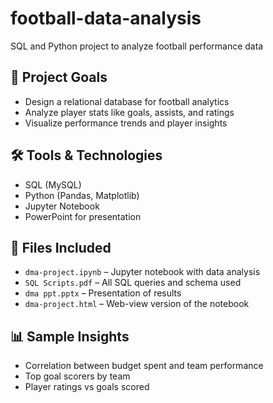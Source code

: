# football-data-analysis
SQL and Python project to analyze football performance data

## 📌 Project Goals
- Design a relational database for football analytics
- Analyze player stats like goals, assists, and ratings
- Visualize performance trends and player insights

## 🛠 Tools & Technologies
- SQL (MySQL)
- Python (Pandas, Matplotlib)
- Jupyter Notebook
- PowerPoint for presentation

## 📁 Files Included
- `dma-project.ipynb` – Jupyter notebook with data analysis
- `SQL Scripts.pdf` – All SQL queries and schema used
- `dma ppt.pptx` – Presentation of results
- `dma-project.html` – Web-view version of the notebook

## 📊 Sample Insights
- Correlation between budget spent and team performance
- Top goal scorers by team
- Player ratings vs goals scored
